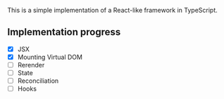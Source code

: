 This is a simple implementation of a React-like framework in TypeScript.

## Implementation progress

-   [x] JSX
-   [x] Mounting Virtual DOM
-   [ ] Rerender
-   [ ] State
-   [ ] Reconciliation
-   [ ] Hooks
